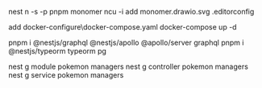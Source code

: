 nest n -s -p pnpm monomer
ncu -i
add monomer.drawio.svg .editorconfig

add docker-configure\docker-compose.yaml
docker-compose up -d

pnpm i @nestjs/graphql @nestjs/apollo @apollo/server graphql
pnpm i @nestjs/typeorm typeorm pg

nest g module pokemon managers
nest g controller pokemon managers
nest g service pokemon managers
